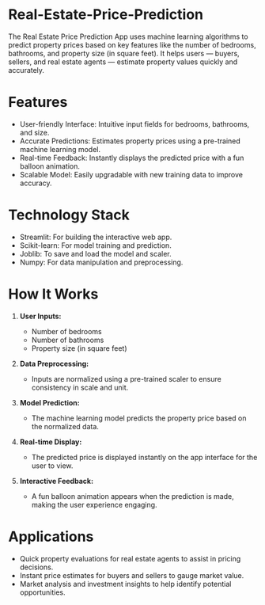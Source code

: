 # Real-Estate-Price-Prediction
The Real Estate Price Prediction App uses machine learning algorithms to predict property prices based on key features like the number of bedrooms, bathrooms, and property size (in square feet).
It helps users — buyers, sellers, and real estate agents — estimate property values quickly and accurately.

# Features
* User-friendly Interface: Intuitive input fields for bedrooms, bathrooms, and size.
* Accurate Predictions: Estimates property prices using a pre-trained machine learning model.
* Real-time Feedback: Instantly displays the predicted price with a fun balloon animation.
* Scalable Model: Easily upgradable with new training data to improve accuracy.

# Technology Stack
* Streamlit: For building the interactive web app.
* Scikit-learn: For model training and prediction.
* Joblib: To save and load the model and scaler.
* Numpy: For data manipulation and preprocessing.

# How It Works

1. **User Inputs:**
   - Number of bedrooms
   - Number of bathrooms
   - Property size (in square feet)
   
2. **Data Preprocessing:**
   - Inputs are normalized using a pre-trained scaler to ensure consistency in scale and unit.

3. **Model Prediction:**
   - The machine learning model predicts the property price based on the normalized data.

4. **Real-time Display:**
   - The predicted price is displayed instantly on the app interface for the user to view.

5. **Interactive Feedback:**
   - A fun balloon animation appears when the prediction is made, making the user experience engaging.

# Applications

* Quick property evaluations for real estate agents to assist in pricing decisions.
* Instant price estimates for buyers and sellers to gauge market value.
* Market analysis and investment insights to help identify potential opportunities.



